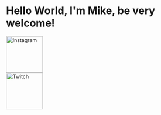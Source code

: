 # Hello World, I'm Mike, be very welcome!

<div>
    <a href="https://www.instagram.com/rivermike316/" rel="nofollow">
        <img src="https://th.bing.com/th/id/R.639b3dafb544d6f061fcddd2d6686ddb?rik=IEHidTWk5C96zQ&riu=http%3a%2f%2fpluspng.com%2fimg-png%2finstagram-logo-png-instagram-logo-clipart-png-image-143240.png&ehk=YgPp6TxwHyae9KmyU3QHqQmQ4bR9WZ8hrJpQyK3QbFs%3d&risl=&pid=ImgRaw&r=0"
        height="100" alt="Instagram">
    </a>
</div>

<div>
    <a href="https://www.twitch.tv/rivermike16">
        <img src="https://github.com/user-attachments/assets/612d0201-a6c2-4141-986e-cb39d02b6cf8/56479036-14a8-4c8f-8e0f-3c8d2d7b7a1f"
        height="100" alt="Twitch">
    </a>
</div>
